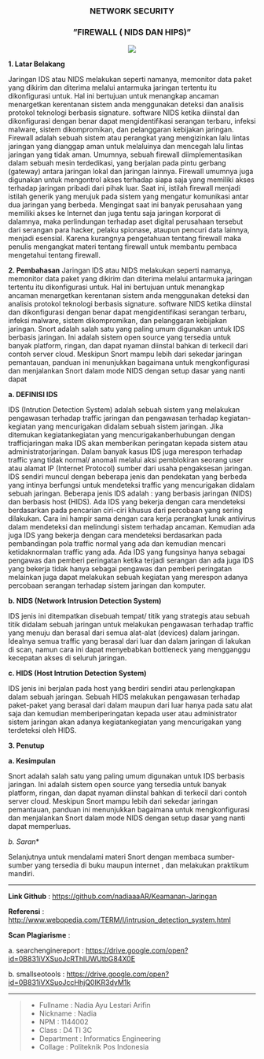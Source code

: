 <h3 align="center">NETWORK SECURITY</h3>
<h3 align="center">
”FIREWALL ( NIDS DAN HIPS)”
</h3>


<p align="center">
  <img src="https://github.com/nadiaaaAR/Keamanan-Jaringan/blob/master/img/NIDS.png">
</p>


**1. Latar Belakang**

Jaringan IDS atau NIDS melakukan seperti namanya, memonitor data paket yang dikirim dan diterima melalui antarmuka jaringan tertentu itu dikonfigurasi untuk. Hal ini bertujuan untuk menangkap ancaman menargetkan kerentanan sistem anda menggunakan deteksi dan analisis protokol teknologi berbasis signature. software NIDS ketika diinstal dan dikonfigurasi dengan benar dapat mengidentifikasi serangan terbaru, infeksi malware, sistem dikompromikan, dan pelanggaran kebijakan jaringan.
Firewall adalah sebuah sistem atau perangkat yang mengizinkan lalu lintas jaringan yang dianggap aman untuk melaluinya dan mencegah lalu lintas jaringan yang tidak aman. Umumnya, sebuah firewall diimplementasikan dalam sebuah mesin terdedikasi, yang berjalan pada pintu gerbang (gateway) antara jaringan lokal dan jaringan lainnya. Firewall umumnya juga digunakan untuk mengontrol akses terhadap siapa saja yang memiliki akses terhadap jaringan pribadi dari pihak luar. Saat ini, istilah firewall menjadi istilah generik yang merujuk pada sistem yang mengatur komunikasi antar dua jaringan yang berbeda.
Mengingat saat ini banyak perusahaan yang memiliki akses ke Internet dan juga tentu saja jaringan korporat di dalamnya, maka perlindungan terhadap aset digital perusahaan tersebut dari serangan para hacker, pelaku spionase, ataupun pencuri data lainnya, menjadi esensial.
Karena kurangnya pengetahuan tentang firewall maka penulis mengangkat materi tentang firewall untuk membantu pembaca mengetahui tentang firewall.



**2. Pembahasan**
Jaringan IDS atau NIDS melakukan seperti namanya, memonitor data paket yang dikirim dan diterima melalui antarmuka jaringan tertentu itu dikonfigurasi untuk. Hal ini bertujuan untuk menangkap ancaman menargetkan kerentanan sistem anda menggunakan deteksi dan analisis protokol teknologi berbasis signature. software NIDS ketika diinstal dan dikonfigurasi dengan benar dapat mengidentifikasi serangan terbaru, infeksi malware, sistem dikompromikan, dan pelanggaran kebijakan jaringan.
Snort adalah salah satu yang paling umum digunakan untuk IDS berbasis jaringan. Ini adalah sistem open source yang tersedia untuk banyak platform, ringan, dan dapat nyaman diinstal bahkan di terkecil dari contoh server cloud. Meskipun Snort mampu lebih dari sekedar jaringan pemantauan, panduan ini menunjukkan bagaimana untuk mengkonfigurasi dan menjalankan Snort dalam mode NIDS dengan setup dasar yang nanti dapat

**a.	DEFINISI IDS**

IDS (Intrution Detection System)  adalah sebuah sistem yang melakukan pengawasan terhadap traffic jaringan dan pengawasan terhadap kegiatan-kegiatan yang mencurigakan didalam sebuah sistem jaringan. Jika ditemukan kegiatankegiatan yang mencurigakanberhubungan dengan trafficjaringan maka IDS akan memberikan peringatan kepada sistem atau administratorjaringan.
Dalam banyak kasus IDS juga merespon terhadap traffic yang tidak normal/ anomali melalui aksi pemblokiran seorang user atau alamat IP (Internet Protocol) sumber dari usaha pengaksesan jaringan.
IDS sendiri muncul dengan beberapa jenis dan pendekatan yang berbeda yang intinya berfungsi untuk mendeteksi traffic yang mencurigakan didalam sebuah jaringan. Beberapa jenis IDS adalah : yang berbasis jaringan (NIDS) dan berbasis host (HIDS). Ada IDS yang bekerja dengan cara mendeteksi berdasarkan pada pencarian ciri-ciri khusus dari percobaan yang sering dilakukan.    Cara ini hampir sama dengan cara kerja perangkat lunak antivirus dalam mendeteksi dan melindungi sistem terhadap ancaman. Kemudian ada juga IDS yang bekerja dengan cara mendeteksi berdasarkan pada pembandingan pola traffic normal yang ada dan kemudian mencari ketidaknormalan traffic yang ada. Ada IDS yang fungsinya hanya sebagai pengawas dan pemberi peringatan ketika terjadi serangan dan ada juga IDS yang bekerja tidak hanya sebagai pengawas dan pemberi peringatan melainkan juga dapat melakukan sebuah kegiatan yang merespon adanya percobaan serangan terhadap sistem jaringan dan komputer.

**b.	NIDS (Network Intrusion Detection System)**

IDS jenis ini ditempatkan disebuah tempat/ titik yang strategis atau sebuah titik didalam sebuah jaringan untuk melakukan pengawasan terhadap traffic yang menuju  dan berasal dari semua alat-alat (devices) dalam jaringan. Idealnya semua traffic yang berasal dari luar dan dalam jaringan di lakukan di scan, namun cara ini dapat menyebabkan bottleneck yang mengganggu kecepatan akses di seluruh jaringan.

**c.	HIDS (Host Intrution Detection System)**

IDS jenis ini berjalan pada host yang berdiri sendiri atau perlengkapan dalam sebuah jaringan. Sebuah HIDS melakukan pengawasan terhadap paket-paket yang berasal dari dalam maupun dari luar hanya pada satu alat saja dan kemudian memberiperingatan kepada user atau administrator sistem jaringan akan adanya kegiatankegiatan yang mencurigakan yang terdeteksi oleh HIDS.



**3. Penutup**

**a. Kesimpulan**

Snort adalah salah satu yang paling umum digunakan untuk IDS berbasis jaringan. Ini adalah sistem open source yang tersedia untuk banyak platform, ringan, dan dapat nyaman diinstal bahkan di terkecil dari contoh server cloud. Meskipun Snort mampu lebih dari sekedar jaringan pemantauan, panduan ini menunjukkan bagaimana untuk mengkonfigurasi dan menjalankan Snort dalam mode NIDS dengan setup dasar yang nanti dapat memperluas.

*b. Saran**

Selanjutnya untuk mendalami materi Snort  dengan membaca sumber-sumber yang tersedia di buku maupun internet , dan  melakukan praktikum mandiri.

-------

**Link Github** 	            :  https://github.com/nadiaaaAR/Keamanan-Jaringan<br>

**Referensi**	                :  http://www.webopedia.com/TERM/I/intrusion_detection_system.html<br>

**Scan Plagiarisme**          : <br>
   
a. searchenginereport     :   https://drive.google.com/open?id=0B831iVXSuoJcRThlUWUtbG84X0E  <br>
        
                       
b. smallseotools	      :   https://drive.google.com/open?id=0B831iVXSuoJccHhjQ0lKR3dyM1k<br>

                   
  
-------

> - Fullname 				 : Nadia Ayu Lestari Arifin
> - Nickname 				 : Nadia
> - NPM		 				 : 1144002
> - Class	 				 : D4 TI 3C
> - Department  		     : Informatics Engineering
> - Collage					 : Politeknik Pos Indonesia


